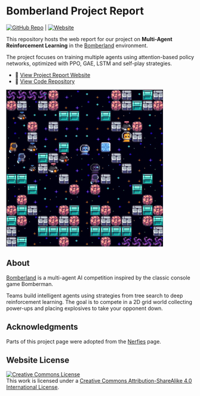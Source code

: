 # Bomberland Project Report

[![GitHub Repo](https://img.shields.io/badge/Code-GitHub-black?logo=github)](https://github.com/guochenmeinian/bomberland_rl_agents.git) | [![Website](https://img.shields.io/badge/Website-Online-blue?logo=google-chrome)](https://guochenmeinian.github.io/bomberland_rl_report/)


This repository hosts the web report for our project on **Multi-Agent Reinforcement Learning** in the [Bomberland](https://www.gocoder.one/bomberland) environment.

The project focuses on training multiple agents using attention-based policy networks, optimized with PPO, GAE, LSTM and self-play strategies.

- 📄 [View Project Report Website](https://guochenmeinian.github.io/bomberland_rl_report/)
- 📂 [View Code Repository](https://github.com/guochenmeinian/bomberland_rl_agents.git)

![Bomberland Environment Preview](./static/gifs/bomberland-preview.gif)

## About

[Bomberland](https://www.gocoder.one/bomberland) is a multi-agent AI competition inspired by the classic console game Bomberman.

Teams build intelligent agents using strategies from tree search to deep reinforcement learning. The goal is to compete in a 2D grid world collecting power-ups and placing explosives to take your opponent down.

## Acknowledgments
Parts of this project page were adopted from the [Nerfies](https://nerfies.github.io/) page.

## Website License
<a rel="license" href="http://creativecommons.org/licenses/by-sa/4.0/"><img alt="Creative Commons License" style="border-width:0" src="https://i.creativecommons.org/l/by-sa/4.0/88x31.png" /></a><br />This work is licensed under a <a rel="license" href="http://creativecommons.org/licenses/by-sa/4.0/">Creative Commons Attribution-ShareAlike 4.0 International License</a>.
